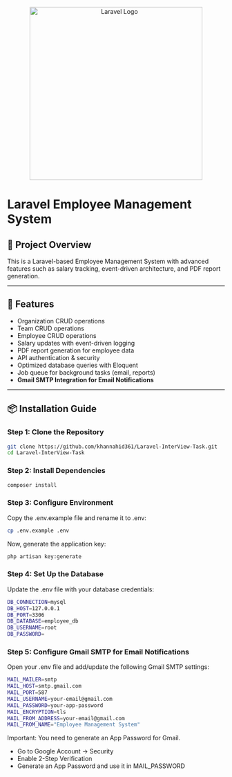 <p align="center"><a href="#" target="_blank"><img src="https://raw.githubusercontent.com/laravel/art/master/logo-lockup/5%20SVG/2%20CMYK/1%20Full%20Color/laravel-logolockup-cmyk-red.svg" width="400" alt="Laravel Logo"></a></p>


# Laravel Employee Management System

## 📌 Project Overview
This is a Laravel-based Employee Management System with advanced features such as salary tracking, event-driven architecture, and PDF report generation.

---

## 🚀 Features
- Organization CRUD operations
- Team CRUD operations
- Employee CRUD operations
- Salary updates with event-driven logging
- PDF report generation for employee data
- API authentication & security
- Optimized database queries with Eloquent
- Job queue for background tasks (email, reports)
- **Gmail SMTP Integration for Email Notifications**

---

## 📦 Installation Guide

### **Step 1: Clone the Repository**
```sh
git clone https://github.com/khannahid361/Laravel-InterView-Task.git
cd Laravel-InterView-Task
```
### **Step 2: Install Dependencies**
```sh
composer install
```
### **Step 3: Configure Environment**
Copy the .env.example file and rename it to .env:
```sh
cp .env.example .env
```
Now, generate the application key:
```sh
php artisan key:generate
```
### **Step 4: Set Up the Database**
Update the .env file with your database credentials:
```sh
DB_CONNECTION=mysql
DB_HOST=127.0.0.1
DB_PORT=3306
DB_DATABASE=employee_db
DB_USERNAME=root
DB_PASSWORD=
```
### **Step 5: Configure Gmail SMTP for Email Notifications**
Open your .env file and add/update the following Gmail SMTP settings:
```sh
MAIL_MAILER=smtp
MAIL_HOST=smtp.gmail.com
MAIL_PORT=587
MAIL_USERNAME=your-email@gmail.com
MAIL_PASSWORD=your-app-password
MAIL_ENCRYPTION=tls
MAIL_FROM_ADDRESS=your-email@gmail.com
MAIL_FROM_NAME="Employee Management System"
```
Important: You need to generate an App Password for Gmail.
- Go to Google Account → Security
- Enable 2-Step Verification
- Generate an App Password and use it in MAIL_PASSWORD
